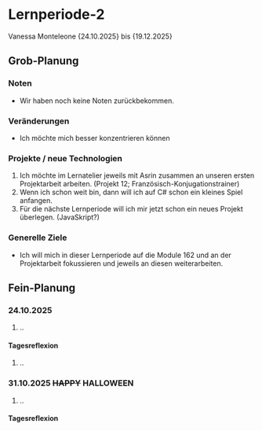 # Lernperiode-2
Vanessa Monteleone
{24.10.2025} bis {19.12.2025}
## Grob-Planung
### Noten
- Wir haben noch keine Noten zurückbekommen.
### Veränderungen
- Ich möchte mich besser konzentrieren können
### Projekte / neue Technologien
1. Ich möchte im Lernatelier jeweils mit Asrin zusammen an unseren ersten Projektarbeit arbeiten. (Projekt 12; Französisch-Konjugationstrainer)
2. Wenn ich schon weit bin, dann will ich auf C# schon ein kleines Spiel anfangen.
3. Für die nächste Lernperiode will ich mir jetzt schon ein neues Projekt überlegen. (JavaSkript?)
### Generelle Ziele
- Ich will mich in dieser Lernperiode auf die Module 162 und an der Projektarbeit fokussieren und jeweils an diesen weiterarbeiten.
## Fein-Planung
### 24.10.2025
1. ..
#### Tagesreflexion
1. ..
### 31.10.2025 ~~HAPPY~~ HALLOWEEN
1. ..
#### Tagesreflexion
